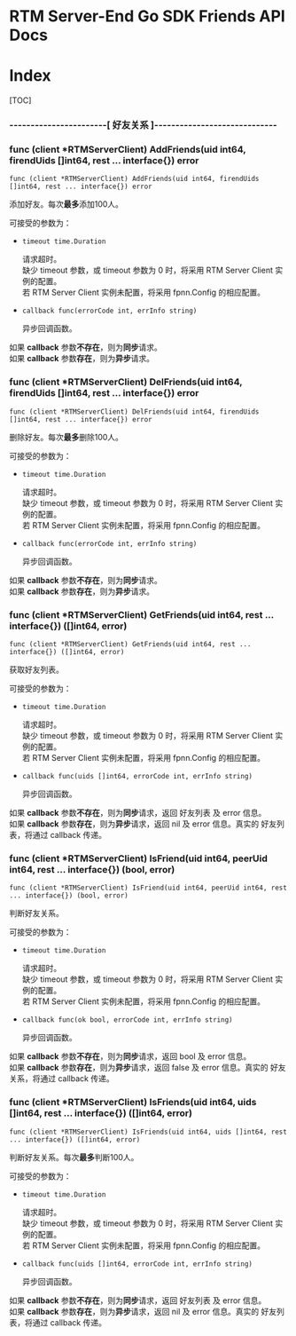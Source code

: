 # RTM Server-End Go SDK Friends API Docs

# Index

[TOC]

### -----------------------[ 好友关系 ]-----------------------------

### func (client *RTMServerClient) AddFriends(uid int64, firendUids []int64, rest ... interface{}) error

	func (client *RTMServerClient) AddFriends(uid int64, firendUids []int64, rest ... interface{}) error

添加好友。每次**最多**添加100人。

可接受的参数为：

+ `timeout time.Duration`

	请求超时。  
	缺少 timeout 参数，或 timeout 参数为 0 时，将采用 RTM Server Client 实例的配置。  
	若 RTM Server Client 实例未配置，将采用 fpnn.Config 的相应配置。

+ `callback func(errorCode int, errInfo string)`

	异步回调函数。  

如果 **callback** 参数**不存在**，则为**同步**请求。  
如果 **callback** 参数**存在**，则为**异步**请求。

### func (client *RTMServerClient) DelFriends(uid int64, firendUids []int64, rest ... interface{}) error

	func (client *RTMServerClient) DelFriends(uid int64, firendUids []int64, rest ... interface{}) error

删除好友。每次**最多**删除100人。

可接受的参数为：

+ `timeout time.Duration`

	请求超时。  
	缺少 timeout 参数，或 timeout 参数为 0 时，将采用 RTM Server Client 实例的配置。  
	若 RTM Server Client 实例未配置，将采用 fpnn.Config 的相应配置。

+ `callback func(errorCode int, errInfo string)`

	异步回调函数。  

如果 **callback** 参数**不存在**，则为**同步**请求。  
如果 **callback** 参数**存在**，则为**异步**请求。

### func (client *RTMServerClient) GetFriends(uid int64, rest ... interface{}) ([]int64, error)

	func (client *RTMServerClient) GetFriends(uid int64, rest ... interface{}) ([]int64, error)

获取好友列表。

可接受的参数为：

+ `timeout time.Duration`

	请求超时。  
	缺少 timeout 参数，或 timeout 参数为 0 时，将采用 RTM Server Client 实例的配置。  
	若 RTM Server Client 实例未配置，将采用 fpnn.Config 的相应配置。

+ `callback func(uids []int64, errorCode int, errInfo string)`

	异步回调函数。  

如果 **callback** 参数**不存在**，则为**同步**请求，返回 好友列表 及 error 信息。  
如果 **callback** 参数**存在**，则为**异步**请求，返回 nil 及 error 信息。真实的 好友列表，将通过 callback 传递。

### func (client *RTMServerClient) IsFriend(uid int64, peerUid int64, rest ... interface{}) (bool, error)

	func (client *RTMServerClient) IsFriend(uid int64, peerUid int64, rest ... interface{}) (bool, error)

判断好友关系。

可接受的参数为：

+ `timeout time.Duration`

	请求超时。  
	缺少 timeout 参数，或 timeout 参数为 0 时，将采用 RTM Server Client 实例的配置。  
	若 RTM Server Client 实例未配置，将采用 fpnn.Config 的相应配置。

+ `callback func(ok bool, errorCode int, errInfo string)`

	异步回调函数。  

如果 **callback** 参数**不存在**，则为**同步**请求，返回 bool 及 error 信息。  
如果 **callback** 参数**存在**，则为**异步**请求，返回 false 及 error 信息。真实的 好友关系，将通过 callback 传递。

### func (client *RTMServerClient) IsFriends(uid int64, uids []int64, rest ... interface{}) ([]int64, error)

	func (client *RTMServerClient) IsFriends(uid int64, uids []int64, rest ... interface{}) ([]int64, error)

判断好友关系。每次**最多**判断100人。

可接受的参数为：

+ `timeout time.Duration`

	请求超时。  
	缺少 timeout 参数，或 timeout 参数为 0 时，将采用 RTM Server Client 实例的配置。  
	若 RTM Server Client 实例未配置，将采用 fpnn.Config 的相应配置。

+ `callback func(uids []int64, errorCode int, errInfo string)`

	异步回调函数。  

如果 **callback** 参数**不存在**，则为**同步**请求，返回 好友列表 及 error 信息。  
如果 **callback** 参数**存在**，则为**异步**请求，返回 nil 及 error 信息。真实的 好友列表，将通过 callback 传递。
